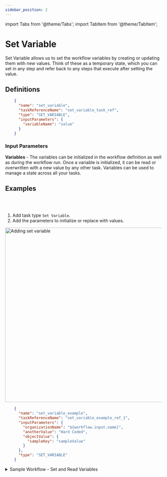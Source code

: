 ```yaml
---
sidebar_position: 2
---
```



import Tabs from '@theme/Tabs';
import TabItem from '@theme/TabItem';

# Set Variable

Set Variable allows us to set the workflow variables by creating or updating them with new values. Think of these as a temporary state, which you can set in any step and refer back to any steps that execute after setting the value.

## Definitions

```json
    {
      "name": "set_variable",
      "taskReferenceName": "set_variable_task_ref",
      "type": "SET_VARIABLE",
      "inputParameters": {
        "variableName": "value"
      }
    }
```

### Input Parameters

**Variables** - The variables can be initialized in the workflow definition as well as during the workflow run. Once a variable is initialized, it can be read or overwritten with a new value by any other task. Variables can be used to manage a state across all your tasks.

## Examples


<Tabs>
<TabItem value="UI" label="UI" className="paddedContent">

<div className="row">
<div className="col col--4">

<br/>
<br/>

1. Add task type `Set Variable`.
2. Add the parameters to initialize or replace with values.

</div>
<div className="col">
<div className="embed-loom-video">

<p><img src="/content/img/ui-guide-set-variable.png" alt="Adding set variable" width="560" height="auto"/></p>

</div>
</div>
</div>



</TabItem>
 <TabItem value="JSON" label="JSON Example">

```json
    {
      "name": "set_variable_example",
      "taskReferenceName": "set_variable_example_ref_1",
      "inputParameters": {
        "organizationName": "${workflow.input.name}",
        "anotherValue": "Hard Coded",
        "objectValue": {
          "sampleKey": "sampleValue"
        }
      },
      "type": "SET_VARIABLE"
    }
```

</TabItem>
</Tabs>


<details><summary>Sample Workflow - Set and Read Variables</summary>
<p>
Suppose in a workflow, we have to store a value in a variable and then, later in the workflow, reuse the value stored in the variable just as we do in programming; in such scenarios, the <i><b>Set Variable</b></i> task can be used.
<br/><br/>

Following is the workflow definition with the SET_VARIABLE task.

```json
{
  "name": "Set_Variable_Workflow",
  "description": "Set a value to a variable and then reuse it later in the workflow",
  "tasks": [
    {
      "name": "Set_Name",
      "taskReferenceName": "Set_Name",
      "type": "SET_VARIABLE",
      "inputParameters": {
        "name": "Orkes"
      }
    },
    {
      "name": "Read_Name",
      "taskReferenceName": "Read_Name",
      "inputParameters": {
        "var_name" : "${workflow.variables.name}"
      },
      "type": "SIMPLE"
    }
  ]
}
```

The above example shows that the task **Set_Name** is a Set Variable Task, and the variable name is set to **Orkes**. Later in the workflow, it is referenced by **${workflow.variables.name}** in another task.
</p>
</details>